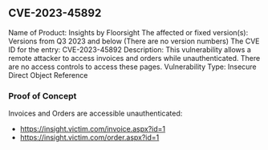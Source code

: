 ## CVE-2023-45892

Name of Product: Insights by Floorsight
The affected or fixed version(s): Versions from Q3 2023 and below (There are no version numbers)
The CVE ID for the entry: CVE-2023-45892
Description: This vulnerability allows a remote attacker to access invoices and orders while unauthenticated. There are no access controls to access these pages.
Vulnerability Type: Insecure Direct Object Reference

### Proof of Concept
Invoices and Orders are accessible unauthenticated:

* https://insight.victim.com/invoice.aspx?id=1
* https://insight.victim.com/order.aspx?id=1
